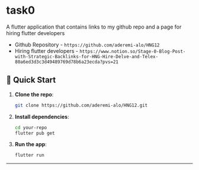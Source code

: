 # task0

A flutter application that contains links to my github repo and a page for hiring flutter developers
- Github Repository - `https://github.com/aderemi-alo/HNG12`
- Hiring flutter developers - `https://www.notion.so/Stage-0-Blog-Post-with-Strategic-Backlinks-for-HNG-Hire-Delve-and-Telex-80a6ed3d3c3d49489769d78b6a23ecda?pvs=21`

## 🚀 Quick Start

1. **Clone the repo**:
   ```zsh
   git clone https://github.com/aderemi-alo/HNG12.git
   ```

2. **Install dependencies**:
   ```zsh
   cd your-repo
   flutter pub get
   ```

3. **Run the app**:
   ```zsh
   flutter run
   ```

---